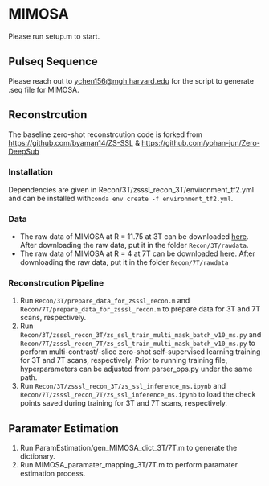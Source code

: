# MIMOSA
Please run setup.m to start.
## Pulseq Sequence
Please reach out to ychen156@mgh.harvard.edu for the script to generate .seq file for MIMOSA.
## Reconstrcution
The baseline zero-shot reconstrcution code is forked from https://github.com/byaman14/ZS-SSL & https://github.com/yohan-jun/Zero-DeepSub
### Installation
Dependencies are given in Recon/3T/zsssl_recon_3T/environment_tf2.yml and can be installed with``conda env create -f environment_tf2.yml``.
### Data
- The raw data of MIMOSA at R = 11.75 at 3T can be downloaded [here](https://www.dropbox.com/scl/fi/myo832a0xcuugjz8gcfyc/meas_MID00017_FID51769_MIMOSA_1iso_R11_d1_cplm_v2.dat?rlkey=gtorarrj9rup9c7n7k74l2kkz&st=gc388m7q&dl=0). After downloading the raw data, put it in the folder ``Recon/3T/rawdata``.
- The raw data of MIMOSA at R = 4 at 7T can be downloaded [here](https://www.dropbox.com/scl/fi/cxwcg2hrzxronrcruuz1y/meas_MID00608_FID210370_MIMOSA_TE60_4ms_T2prep8ms_750um_R4_fov240x232x192_uniform_ACS4d.dat?rlkey=vbukwdgexjgijre1iwkycxbr4&st=rrog9cks&dl=0). After downloading the raw data, put it in the folder ``Recon/7T/rawdata``
### Reconstrcution Pipeline
1. Run `Recon/3T/prepare_data_for_zsssl_recon.m` and `Recon/7T/prepare_data_for_zsssl_recon.m` to prepare data for 3T and 7T scans, respectively.
2. Run `Recon/3T/zsssl_recon_3T/zs_ssl_train_multi_mask_batch_v10_ms.py` and `Recon/7T/zsssl_recon_7T/zs_ssl_train_multi_mask_batch_v10_ms.py` to perform multi-contrast/-slice zero-shot self-supervised learning training for 3T and 7T scans, respectively. Prior to running training file, hyperparameters can be adjusted from parser_ops.py under the same path.
3. Run `Recon/3T/zsssl_recon_3T/zs_ssl_inference_ms.ipynb` and `Recon/7T/zsssl_recon_7T/zs_ssl_inference_ms.ipynb` to load the check points saved during training for 3T and 7T scans, respectively.
## Paramater Estimation
1. Run ParamEstimation/gen_MIMOSA_dict_3T/7T.m to generate the dictionary.
2. Run MIMOSA_paramater_mapping_3T/7T.m to perform paramater estimation process.

